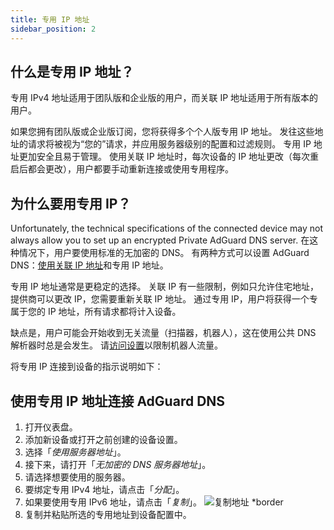 ```yaml
---
title: 专用 IP 地址
sidebar_position: 2
---
```


## 什么是专用 IP 地址？

专用 IPv4 地址适用于团队版和企业版的用户，而关联 IP 地址适用于所有版本的用户。

如果您拥有团队版或企业版订阅，您将获得多个个人版专用 IP 地址。 发往这些地址的请求将被视为“您的”请求，并应用服务器级别的配置和过滤规则。 专用 IP 地址更加安全且易于管理。 使用关联 IP 地址时，每次设备的 IP 地址更改（每次重启后都会更改），用户都要手动重新连接或使用专用程序。

## 为什么要用专用 IP？

Unfortunately, the technical specifications of the connected device may not always allow you to set up an encrypted Private AdGuard DNS server. 在这种情况下，用户要使用标准的无加密的 DNS。 有两种方式可以设置 AdGuard DNS：[使用关联 IP 地址](/private-dns/connect-devices/other-options/linked-ip.md)和专用 IP 地址。

专用 IP 地址通常是更稳定的选择。 关联 IP 有一些限制，例如只允许住宅地址，提供商可以更改 IP，您需要重新关联 IP 地址。 通过专用 IP，用户将获得一个专属于您的 IP 地址，所有请求都将计入设备。

缺点是，用户可能会开始收到无关流量（扫描器，机器人），这在使用公共 DNS 解析器时总是会发生。 请[访问设置](/private-dns/server-and-settings/access.md)以限制机器人流量。

将专用 IP 连接到设备的指示说明如下：

## 使用专用 IP 地址连接 AdGuard DNS

1. 打开仪表盘。
2. 添加新设备或打开之前创建的设备设置。
3. 选择「_使用服务器地址_」。
4. 接下来，请打开「_无加密的 DNS 服务器地址_」。
5. 请选择想要使用的服务器。
6. 要绑定专用 IPv4 地址，请点击「_分配_」。
7. 如果要使用专用 IPv6 地址，请点击「_复制_」。
   ![复制地址 \*border](https://cdn.adtidy.org/content/kb/dns/private/new_dns/connect/dedicated_step7.png)
8. 复制并粘贴所选的专用地址到设备配置中。
